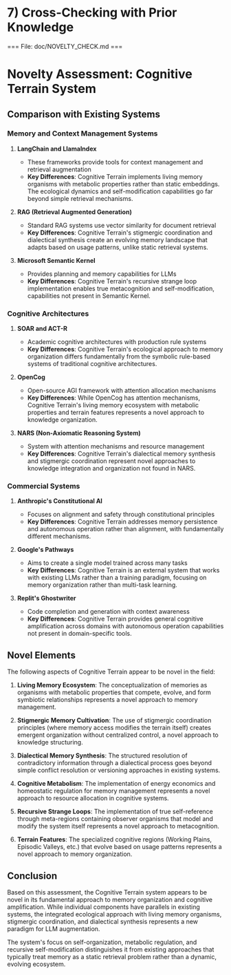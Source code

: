# 7) Cross-Checking with Prior Knowledge

=== File: doc/NOVELTY_CHECK.md ===
# Novelty Assessment: Cognitive Terrain System

## Comparison with Existing Systems

### Memory and Context Management Systems

1. **LangChain and LlamaIndex**
   - These frameworks provide tools for context management and retrieval augmentation
   - **Key Differences**: Cognitive Terrain implements living memory organisms with metabolic properties rather than static embeddings. The ecological dynamics and self-modification capabilities go far beyond simple retrieval mechanisms.

2. **RAG (Retrieval Augmented Generation)**
   - Standard RAG systems use vector similarity for document retrieval
   - **Key Differences**: Cognitive Terrain's stigmergic coordination and dialectical synthesis create an evolving memory landscape that adapts based on usage patterns, unlike static retrieval systems.

3. **Microsoft Semantic Kernel**
   - Provides planning and memory capabilities for LLMs
   - **Key Differences**: Cognitive Terrain's recursive strange loop implementation enables true metacognition and self-modification, capabilities not present in Semantic Kernel.

### Cognitive Architectures

1. **SOAR and ACT-R**
   - Academic cognitive architectures with production rule systems
   - **Key Differences**: Cognitive Terrain's ecological approach to memory organization differs fundamentally from the symbolic rule-based systems of traditional cognitive architectures.

2. **OpenCog**
   - Open-source AGI framework with attention allocation mechanisms
   - **Key Differences**: While OpenCog has attention mechanisms, Cognitive Terrain's living memory ecosystem with metabolic properties and terrain features represents a novel approach to knowledge organization.

3. **NARS (Non-Axiomatic Reasoning System)**
   - System with attention mechanisms and resource management
   - **Key Differences**: Cognitive Terrain's dialectical memory synthesis and stigmergic coordination represent novel approaches to knowledge integration and organization not found in NARS.

### Commercial Systems

1. **Anthropic's Constitutional AI**
   - Focuses on alignment and safety through constitutional principles
   - **Key Differences**: Cognitive Terrain addresses memory persistence and autonomous operation rather than alignment, with fundamentally different mechanisms.

2. **Google's Pathways**
   - Aims to create a single model trained across many tasks
   - **Key Differences**: Cognitive Terrain is an external system that works with existing LLMs rather than a training paradigm, focusing on memory organization rather than multi-task learning.

3. **Replit's Ghostwriter**
   - Code completion and generation with context awareness
   - **Key Differences**: Cognitive Terrain provides general cognitive amplification across domains with autonomous operation capabilities not present in domain-specific tools.

## Novel Elements

The following aspects of Cognitive Terrain appear to be novel in the field:

1. **Living Memory Ecosystem**: The conceptualization of memories as organisms with metabolic properties that compete, evolve, and form symbiotic relationships represents a novel approach to memory management.

2. **Stigmergic Memory Cultivation**: The use of stigmergic coordination principles (where memory access modifies the terrain itself) creates emergent organization without centralized control, a novel approach to knowledge structuring.

3. **Dialectical Memory Synthesis**: The structured resolution of contradictory information through a dialectical process goes beyond simple conflict resolution or versioning approaches in existing systems.

4. **Cognitive Metabolism**: The implementation of energy economics and homeostatic regulation for memory management represents a novel approach to resource allocation in cognitive systems.

5. **Recursive Strange Loops**: The implementation of true self-reference through meta-regions containing observer organisms that model and modify the system itself represents a novel approach to metacognition.

6. **Terrain Features**: The specialized cognitive regions (Working Plains, Episodic Valleys, etc.) that evolve based on usage patterns represents a novel approach to memory organization.

## Conclusion

Based on this assessment, the Cognitive Terrain system appears to be novel in its fundamental approach to memory organization and cognitive amplification. While individual components have parallels in existing systems, the integrated ecological approach with living memory organisms, stigmergic coordination, and dialectical synthesis represents a new paradigm for LLM augmentation.

The system's focus on self-organization, metabolic regulation, and recursive self-modification distinguishes it from existing approaches that typically treat memory as a static retrieval problem rather than a dynamic, evolving ecosystem.